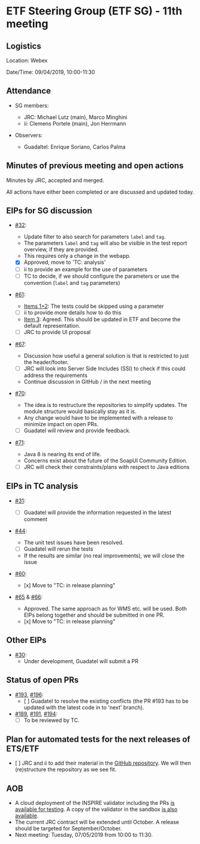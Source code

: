 # ETF Steering Group (ETF SG) - 11th meeting

## Logistics

Location: Webex

Date/Time: 09/04/2019, 10:00-11:30

## Attendance

- SG members:
  - JRC: Michael Lutz (main), Marco Minghini
  - ii: Clemens Portele (main), Jon Herrmann

- Observers:
  - Guadaltel: Enrique Soriano, Carlos Palma

## Minutes of previous meeting and open actions

Minutes by JRC, accepted and merged.

All actions have either been completed or are discussed and updated today.

## EIPs for SG discussion

- [#32](https://github.com/etf-validator/governance/issues/32):
  - Update filter to also search for parameters `label` and `tag`.
  - The parameters `label` and `tag` will also be visible in the test report overview, if they are provided.
  - This requires only a change in the webapp.
  - [x] Approved, move to 'TC: analysis'
  - [ ] ii to provide an example for the use of parameters
  - [ ] TC to decide, if we should configure the parameters or use the convention (`label` and `tag` parameters)

- [#61](https://github.com/etf-validator/governance/issues/61):
  - [Items 1+2](https://github.com/etf-validator/governance/issues/61#issuecomment-481141656): The tests could be skipped using a parameter
  - [ ] ii to provide more details how to do this
  - [Item 3](https://github.com/etf-validator/governance/issues/61#issuecomment-481141656): Agreed. This should be updated in ETF and become the default representation.
  - [ ] JRC to provide UI proposal
  
- [#67](https://github.com/etf-validator/governance/issues/67):
  - Discussion how useful a general solution is that is restricted to just the header/footer.
  - [ ] JRC will look into Server Side Includes (SSI) to check if this could address the requirements
  - Continue discussion in GitHub / in the next meeting
  
- [#70](https://github.com/etf-validator/governance/issues/70):
  - The idea is to restructure the repositories to simplify updates. The module structure would basically stay as it is.
  - Any change would have to be implemented with a release to minimize impact on open PRs.
  - [ ] Guadatel will review and provide feedback.
  
- [#71](https://github.com/etf-validator/governance/issues/71):
  - Java 8 is nearing its end of life.
  - Concerns exist about the future of the SoapUI Community Edition.
  - [ ] JRC will check their constraints/plans with respect to Java editions

## EIPs in TC analysis

- [#31](https://github.com/etf-validator/governance/issues/31):
  - [ ] Guadatel will provide the information requested in the latest comment

- [#44](https://github.com/etf-validator/governance/issues/44):
  - The unit test issues have been resolved.
  - [ ] Guadatel will rerun the tests
  - If the results are similar (no real improvements), we will close the issue

- [#60](https://github.com/etf-validator/governance/issues/60):
  - [x] Move to "TC: in release planning"

- [#65](https://github.com/etf-validator/governance/issues/65) & [#66](https://github.com/etf-validator/governance/issues/66):
  - Approved. The same approach as for WMS etc. will be used. Both EIPs belong together and should be submitted in one PR.
  - [x] Move to "TC: in release planning"
  
## Other EIPs

- [#30](https://github.com/etf-validator/governance/issues/30):
  - Under development, Guadatel will submit a PR

## Status of open PRs

- [#193](https://github.com/etf-validator/etf-webapp/pull/193), [#196](https://github.com/etf-validator/etf-webapp/pull/196):
  - [ ] Guadatel to resolve the existing conflicts (the PR #193 has to be updated with the latest code in to 'next' branch).
- [#189](https://github.com/etf-validator/etf-webapp/pull/189), [#191](https://github.com/etf-validator/etf-webapp/pull/191), [#194](https://github.com/etf-validator/etf-webapp/pull/194):
  - [ ] To be reviewed by TC.

## Plan for automated tests for the next releases of ETS/ETF

- [ ] JRC and ii to add their material in the [GitHub repository](https://github.com/etf-validator/etf-system-tests). We will then (re)structure the repository as we see fit.
  
## AOB

- A cloud deployment of the INSPIRE validator including the PRs [is available for testing](http://staging-inspire-validator.eu-west-1.elasticbeanstalk.com/etf-webapp/). A copy of the validator in the sandbox [is also available](http://inspire-validator.eu-west-1.elasticbeanstalk.com/etf-webapp/).
- The current JRC contract will be extended until October. A release should be targeted for September/October.
- Next meeting: Tuesday, 07/05/2019 from 10:00 to 11:30.
